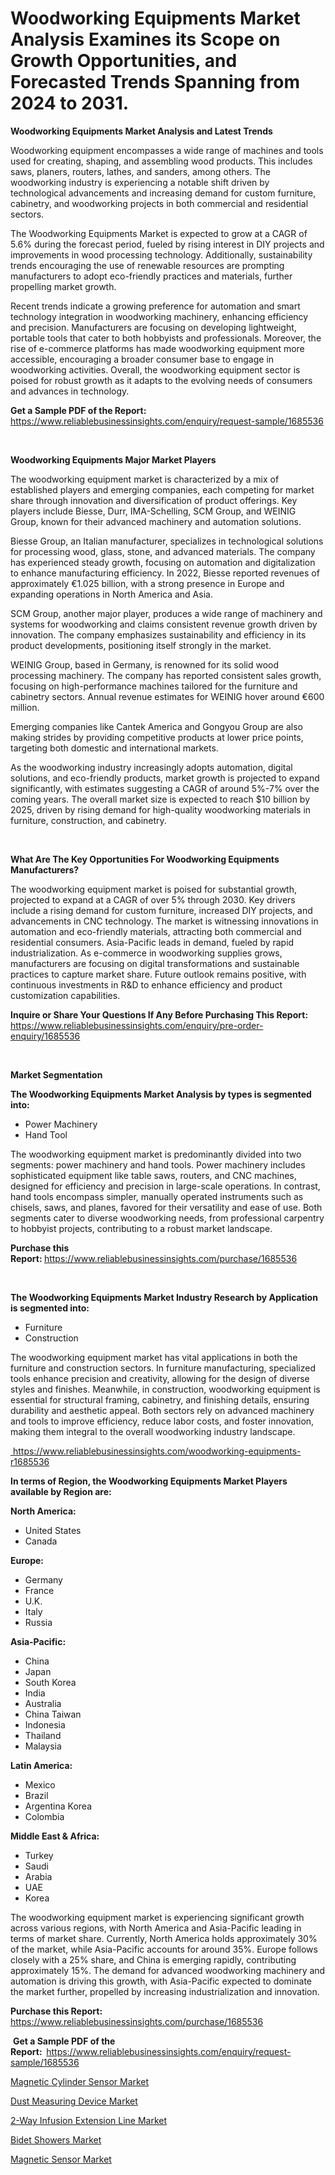 <p><h1>Woodworking Equipments Market Analysis Examines its Scope on Growth Opportunities, and Forecasted Trends Spanning from 2024 to 2031.</h1></p><p><strong>Woodworking Equipments Market Analysis and Latest Trends</strong></p>
<p><p>Woodworking equipment encompasses a wide range of machines and tools used for creating, shaping, and assembling wood products. This includes saws, planers, routers, lathes, and sanders, among others. The woodworking industry is experiencing a notable shift driven by technological advancements and increasing demand for custom furniture, cabinetry, and woodworking projects in both commercial and residential sectors.</p><p>The Woodworking Equipments Market is expected to grow at a CAGR of 5.6% during the forecast period, fueled by rising interest in DIY projects and improvements in wood processing technology. Additionally, sustainability trends encouraging the use of renewable resources are prompting manufacturers to adopt eco-friendly practices and materials, further propelling market growth.</p><p>Recent trends indicate a growing preference for automation and smart technology integration in woodworking machinery, enhancing efficiency and precision. Manufacturers are focusing on developing lightweight, portable tools that cater to both hobbyists and professionals. Moreover, the rise of e-commerce platforms has made woodworking equipment more accessible, encouraging a broader consumer base to engage in woodworking activities. Overall, the woodworking equipment sector is poised for robust growth as it adapts to the evolving needs of consumers and advances in technology.</p></p>
<p><strong>Get a Sample PDF of the Report:&nbsp;</strong> <a href="https://www.reliablebusinessinsights.com/enquiry/request-sample/1685536?utm_campaign=75&utm_medium=2&utm_source=Github&utm_content=ia&utm_term=17122024&utm_id=woodworking-equipments">https://www.reliablebusinessinsights.com/enquiry/request-sample/1685536</a></p>
<p>&nbsp;</p>
<p><strong>Woodworking Equipments Major Market Players</strong></p>
<p><p>The woodworking equipment market is characterized by a mix of established players and emerging companies, each competing for market share through innovation and diversification of product offerings. Key players include Biesse, Durr, IMA-Schelling, SCM Group, and WEINIG Group, known for their advanced machinery and automation solutions.</p><p>Biesse Group, an Italian manufacturer, specializes in technological solutions for processing wood, glass, stone, and advanced materials. The company has experienced steady growth, focusing on automation and digitalization to enhance manufacturing efficiency. In 2022, Biesse reported revenues of approximately €1.025 billion, with a strong presence in Europe and expanding operations in North America and Asia.</p><p>SCM Group, another major player, produces a wide range of machinery and systems for woodworking and claims consistent revenue growth driven by innovation. The company emphasizes sustainability and efficiency in its product developments, positioning itself strongly in the market.</p><p>WEINIG Group, based in Germany, is renowned for its solid wood processing machinery. The company has reported consistent sales growth, focusing on high-performance machines tailored for the furniture and cabinetry sectors. Annual revenue estimates for WEINIG hover around €600 million.</p><p>Emerging companies like Cantek America and Gongyou Group are also making strides by providing competitive products at lower price points, targeting both domestic and international markets. </p><p>As the woodworking industry increasingly adopts automation, digital solutions, and eco-friendly products, market growth is projected to expand significantly, with estimates suggesting a CAGR of around 5%-7% over the coming years. The overall market size is expected to reach $10 billion by 2025, driven by rising demand for high-quality woodworking materials in furniture, construction, and cabinetry.</p></p>
<p>&nbsp;</p>
<p><strong>What Are The Key Opportunities For Woodworking Equipments Manufacturers?</strong></p>
<p><p>The woodworking equipment market is poised for substantial growth, projected to expand at a CAGR of over 5% through 2030. Key drivers include a rising demand for custom furniture, increased DIY projects, and advancements in CNC technology. The market is witnessing innovations in automation and eco-friendly materials, attracting both commercial and residential consumers. Asia-Pacific leads in demand, fueled by rapid industrialization. As e-commerce in woodworking supplies grows, manufacturers are focusing on digital transformations and sustainable practices to capture market share. Future outlook remains positive, with continuous investments in R&D to enhance efficiency and product customization capabilities.</p></p>
<p><strong>Inquire or Share Your Questions If Any Before Purchasing This Report:</strong> <a href="https://www.reliablebusinessinsights.com/enquiry/pre-order-enquiry/1685536?utm_campaign=75&utm_medium=2&utm_source=Github&utm_content=ia&utm_term=17122024&utm_id=woodworking-equipments">https://www.reliablebusinessinsights.com/enquiry/pre-order-enquiry/1685536</a></p>
<p>&nbsp;</p>
<p><strong>Market Segmentation</strong></p>
<p><strong>The Woodworking Equipments Market Analysis by types is segmented into:</strong></p>
<p><ul><li>Power Machinery</li><li>Hand Tool</li></ul></p>
<p><p>The woodworking equipment market is predominantly divided into two segments: power machinery and hand tools. Power machinery includes sophisticated equipment like table saws, routers, and CNC machines, designed for efficiency and precision in large-scale operations. In contrast, hand tools encompass simpler, manually operated instruments such as chisels, saws, and planes, favored for their versatility and ease of use. Both segments cater to diverse woodworking needs, from professional carpentry to hobbyist projects, contributing to a robust market landscape.</p></p>
<p><strong>Purchase this Report:&nbsp;</strong><a href="https://www.reliablebusinessinsights.com/purchase/1685536?utm_campaign=75&utm_medium=2&utm_source=Github&utm_content=ia&utm_term=17122024&utm_id=woodworking-equipments">https://www.reliablebusinessinsights.com/purchase/1685536</a></p>
<p>&nbsp;</p>
<p><strong>The Woodworking Equipments Market Industry Research by Application is segmented into:</strong></p>
<p><ul><li>Furniture</li><li>Construction</li></ul></p>
<p><p>The woodworking equipment market has vital applications in both the furniture and construction sectors. In furniture manufacturing, specialized tools enhance precision and creativity, allowing for the design of diverse styles and finishes. Meanwhile, in construction, woodworking equipment is essential for structural framing, cabinetry, and finishing details, ensuring durability and aesthetic appeal. Both sectors rely on advanced machinery and tools to improve efficiency, reduce labor costs, and foster innovation, making them integral to the overall woodworking industry landscape.</p></p>
<p><a href="https://www.reliablebusinessinsights.com/woodworking-equipments-r1685536?utm_campaign=75&utm_medium=2&utm_source=Github&utm_content=ia&utm_term=17122024&utm_id=woodworking-equipments">&nbsp;https://www.reliablebusinessinsights.com/woodworking-equipments-r1685536</a></p>
<p><strong>In terms of Region, the Woodworking Equipments Market Players available by Region are:</strong></p>
<p>
    <p> <strong> North America: </strong>
        <ul>
            <li>United States</li>
            <li>Canada</li>
        </ul>
        </p> 
    <p> <strong> Europe: </strong>
        <ul>
            <li>Germany</li>
            <li>France</li>
            <li>U.K.</li>
            <li>Italy</li>
            <li>Russia</li>
        </ul>
        </p> 
    <p> <strong> Asia-Pacific: </strong>
        <ul>
            <li>China</li>
            <li>Japan</li>
            <li>South Korea</li>
            <li>India</li>
            <li>Australia</li>
            <li>China Taiwan</li>
            <li>Indonesia</li>
            <li>Thailand</li>
            <li>Malaysia</li>
        </ul>
        </p> 
    <p> <strong> Latin America: </strong>
        <ul>
            <li>Mexico</li>
            <li>Brazil</li>
            <li>Argentina Korea</li>
            <li>Colombia</li>
        </ul>
        </p> 
    <p> <strong> Middle East & Africa: </strong>
        <ul>
            <li>Turkey</li>
            <li>Saudi</li>
            <li>Arabia</li>
            <li>UAE</li>
            <li>Korea</li>
        </ul>
    </p>
    </p>
<p><p>The woodworking equipment market is experiencing significant growth across various regions, with North America and Asia-Pacific leading in terms of market share. Currently, North America holds approximately 30% of the market, while Asia-Pacific accounts for around 35%. Europe follows closely with a 25% share, and China is emerging rapidly, contributing approximately 15%. The demand for advanced woodworking machinery and automation is driving this growth, with Asia-Pacific expected to dominate the market further, propelled by increasing industrialization and innovation.</p></p>
<p><strong>Purchase this Report: </strong><a href="https://www.reliablebusinessinsights.com/purchase/1685536?utm_campaign=75&utm_medium=2&utm_source=Github&utm_content=ia&utm_term=17122024&utm_id=woodworking-equipments">https://www.reliablebusinessinsights.com/purchase/1685536</a></p>
<p>&nbsp;<strong>Get a Sample PDF of the Report:&nbsp;&nbsp;</strong><a href="https://www.reliablebusinessinsights.com/enquiry/request-sample/1685536?utm_campaign=75&utm_medium=2&utm_source=Github&utm_content=ia&utm_term=17122024&utm_id=woodworking-equipments">https://www.reliablebusinessinsights.com/enquiry/request-sample/1685536</a></p>
<p><strong></strong></p>
<p><p><a href="https://www.linkedin.com/pulse/global-magnetic-cylinder-sensor-market-focus-application-end-use-p6dmf?utm_campaign=75&utm_medium=2&utm_source=Github&utm_content=ia&utm_term=17122024&utm_id=woodworking-equipments">Magnetic Cylinder Sensor Market</a></p><p><a href="https://www.linkedin.com/pulse/global-dust-measuring-device-market-overview-2024-2031-key-sfsdf?utm_campaign=75&utm_medium=2&utm_source=Github&utm_content=ia&utm_term=17122024&utm_id=woodworking-equipments">Dust Measuring Device Market</a></p><p><a href="https://github.com/LilianFaulkner65/Market-Research-Report-List-1/blob/main/2-way-infusion-extension-line-market.md?utm_campaign=75&utm_medium=2&utm_source=Github&utm_content=ia&utm_term=17122024&utm_id=woodworking-equipments">2-Way Infusion Extension Line Market</a></p><p><a href="https://github.com/rileymgdorcas/Market-Research-Report-List-1/blob/main/bidet-showers-market.md?utm_campaign=75&utm_medium=2&utm_source=Github&utm_content=ia&utm_term=17122024&utm_id=woodworking-equipments">Bidet Showers Market</a></p><p><a href="https://www.linkedin.com/pulse/analyzing-magnetic-sensor-market-9-cagr-growth-forecast-through-b6ywf?utm_campaign=75&utm_medium=2&utm_source=Github&utm_content=ia&utm_term=17122024&utm_id=woodworking-equipments">Magnetic Sensor Market</a></p></p>